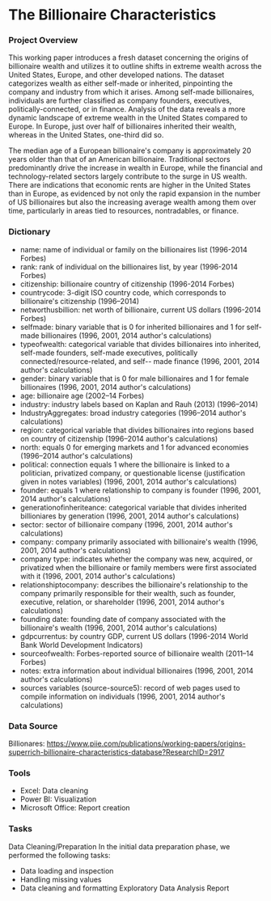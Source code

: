 # The Billionaire Characteristics 
### Project Overview
This working paper introduces a fresh dataset concerning the origins of billionaire wealth and utilizes it to outline shifts in extreme wealth across the United States, Europe, and other developed nations. The dataset categorizes wealth as either self-made or inherited, pinpointing the company and industry from which it arises. Among self-made billionaires, individuals are further classified as company founders, executives, politically-connected, or in finance. Analysis of the data reveals a more dynamic landscape of extreme wealth in the United States compared to Europe. In Europe, just over half of billionaires inherited their wealth, whereas in the United States, one-third did so.

The median age of a European billionaire's company is approximately 20 years older than that of an American billionaire. Traditional sectors predominantly drive the increase in wealth in Europe, while the financial and technology-related sectors largely contribute to the surge in US wealth. There are indications that economic rents are higher in the United States than in Europe, as evidenced by not only the rapid expansion in the number of US billionaires but also the increasing average wealth among them over time, particularly in areas tied to resources, nontradables, or finance.
### Dictionary
- name:	name of individual or family on the billionaires list	(1996-2014	Forbes)
- rank:	rank of individual on the billionaires list, by year	(1996-2014	Forbes)
- citizenship:	billionaire country of citizenship	(1996-2014	Forbes)
- countrycode:	3-digit ISO country code, which corresponds to billionaire's citizenship	(1996–2014)
- networthusbillion:	net worth of billionaire, current US dollars	(1996-2014	Forbes)
- selfmade:	binary variable that is 0 for inherited billionaires and 1 for self-made billionaires	(1996, 2001, 2014	author's calculations)
- typeofwealth:	categorical variable that divides billionaires into inherited, self-made founders, self-made executives, politically connected/resource-related, and self-- made finance	(1996, 2001, 2014	author's calculations)
- gender:	binary variable that is 0 for male billionaires and 1 for female billionaires	(1996, 2001, 2014	author's calculations)
- age:	billionaire age	(2002–14	Forbes)
- industry:	industry labels based on Kaplan and Rauh (2013)	(1996–2014)	
- IndustryAggregates:	broad industry categories  (1996–2014	author's calculations)
- region:	categorical variable that divides billionaires into regions based on country of citizenship	(1996–2014	author's calculations)
- north:	equals 0 for emerging markets and 1 for advanced economies	(1996–2014	author's calculations)
- political: connection	equals 1 where the billionaire is linked to a politician, privatized company, or questionable license (justification given in notes variables)	(1996, 2001, 2014	author's calculations)
- founder:	equals 1 where relationship to company is founder	(1996, 2001, 2014	author's calculations)
- generationofinheriteance:	categorical variable that divides inherited billioniares by generation	(1996, 2001, 2014	author's calculations)
- sector:	sector of billionaire company	(1996, 2001, 2014	author's calculations)
- company:	company primarily associated with billionaire's wealth	(1996, 2001, 2014	author's calculations)
- company type:	indicates whether the company was new, acquired, or privatized when the billionaire or family members were first associated with it	(1996, 2001, 2014	author's calculations)
- relationshiptocompany:	describes the billionaire's relationship to the company primarily responsible for their wealth, such as founder, executive, relation, or shareholder	(1996, 2001, 2014	author's calculations)
- founding date:	founding date of company associated with the billionaire's wealth	(1996, 2001, 2014	author's calculations)
- gdpcurrentus:	by country GDP, current US dollars	(1996-2014	World Bank World Development Indicators)
- sourceofwealth:	Forbes-reported source of billionaire wealth	(2011–14	Forbes)
- notes:	extra information about individual billionaires	(1996, 2001, 2014	author's calculations)
- sources variables (source-source5):	record of web pages used to compile information on individuals	(1996, 2001, 2014	author's calculations)

### Data Source
Billionares: https://www.piie.com/publications/working-papers/origins-superrich-billionaire-characteristics-database?ResearchID=2917
### Tools
- Excel: Data cleaning
- Power BI: Visualization
- Microsoft Office: Report creation
### Tasks
Data Cleaning/Preparation
In the initial data preparation phase, we performed the following tasks:
- Data loading and inspection
- Handling missing values
- Data cleaning and formatting
Exploratory Data Analysis
Report
